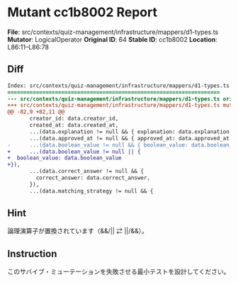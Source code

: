 # Mutant cc1b8002 Report

**File**: src/contexts/quiz-management/infrastructure/mappers/d1-types.ts
**Mutator**: LogicalOperator
**Original ID**: 64
**Stable ID**: cc1b8002
**Location**: L86:11–L86:78

## Diff

```diff
Index: src/contexts/quiz-management/infrastructure/mappers/d1-types.ts
===================================================================
--- src/contexts/quiz-management/infrastructure/mappers/d1-types.ts	original
+++ src/contexts/quiz-management/infrastructure/mappers/d1-types.ts	mutated #64
@@ -82,9 +82,11 @@
       creator_id: data.creator_id,
       created_at: data.created_at,
       ...(data.explanation != null && { explanation: data.explanation }),
       ...(data.approved_at != null && { approved_at: data.approved_at }),
-      ...(data.boolean_value != null && { boolean_value: data.boolean_value }),
+      ...(data.boolean_value != null || {
+  boolean_value: data.boolean_value
+}),
       ...(data.correct_answer != null && {
         correct_answer: data.correct_answer,
       }),
       ...(data.matching_strategy != null && {
```

## Hint

論理演算子が置換されています（&&/|| ⇄ ||/&&）。

## Instruction

このサバイブ・ミューテーションを失敗させる最小テストを設計してください。